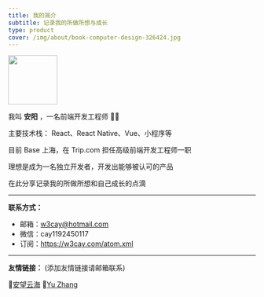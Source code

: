 ```yaml
---
title: 我的简介
subtitle: 记录我的所做所想与成长
type: product
cover: /img/about/book-computer-design-326424.jpg
---
```


<img src="https://tva1.sinaimg.cn/large/008i3skNgy1gynp755ah3j30n00n0t9g.jpg" width="100" />

我叫 **安阳** ，一名前端开发工程师 👨‍💻

主要技术栈： React、React Native、Vue、小程序等

目前 Base 上海，在 Trip.com 担任高级前端开发工程师一职

理想是成为一名独立开发者，开发出能够被认可的产品

在此分享记录我的所做所想和自己成长的点滴

---

**联系方式：**

- 邮箱：w3cay@hotmail.com
- 微信：cay1192450117
- 订阅：https://w3cay.com/atom.xml

---

**友情链接：** (添加友情链接请邮箱联系)

🔗[安望云海](http://w3cay.com/) 🔗[Yu Zhang](http://zy2071.com/#/)
